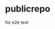 # publicrepo
for e2e test



















































































































































































































































































































































































































































































































































































































































































































































































































































































































































































































































































































































































































































































































































































































































































































































































































































































































































































































































































































































































































































































































































































































































































































































































































































































































































































































































































































































































































































































































































































































































































































































































































































































































































































































































































































































































































































































































































































































































































































































